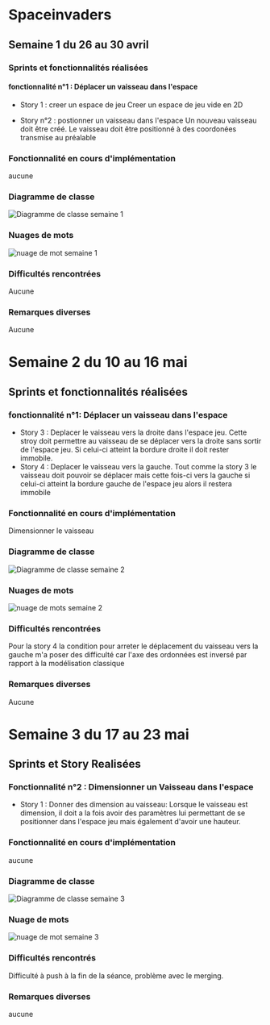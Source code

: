 # Spaceinvaders

## Semaine 1 du 26 au 30 avril

### Sprints et fonctionnalités réalisées

#### fonctionnalité n°1 : Déplacer un vaisseau dans l'espace

- Story 1 : creer un espace de jeu 
Creer un espace de jeu vide en 2D

- Story n°2 : postionner un vaisseau dans l'espace
Un nouveau vaisseau doit être créé. 
Le vaisseau doit être positionné à des coordonées transmise au préalable 

### Fonctionnalité en cours d'implémentation
aucune

### Diagramme de classe

![Diagramme de classe semaine 1](/images/diagrame_de_classe.png)

### Nuages de mots

![nuage de mot semaine 1](/images/nuage_de_mot_semaine_1.png)

### Difficultés rencontrées
Aucune

### Remarques diverses 
Aucune

# Semaine 2 du 10 au 16 mai

## Sprints et fonctionnalités réalisées

### fonctionnalité n°1: Déplacer un vaisseau dans l'espace 

- Story 3 : Deplacer le vaisseau vers la droite dans l'espace jeu. Cette stroy doit permettre au vaisseau de se déplacer vers la droite sans sortir de l'espace jeu. Si celui-ci atteint la bordure droite il doit rester immobile.
- Story 4 : Deplacer le vaisseau vers la gauche. Tout comme la story 3 le vaisseau doit pouvoir se déplacer mais cette fois-ci vers la gauche si celui-ci atteint la bordure gauche de l'espace jeu alors il restera immobile
 

### Fonctionnalité en cours d'implémentation
Dimensionner le vaisseau

### Diagramme de classe
![Diagramme de classe semaine 2](/images/diagramme_de_classe_semaine2.png)


### Nuages de mots

![nuage de mots semaine 2](/images/nuages_de_mot_semaine2.png)

### Difficultés rencontrées
Pour la story 4 la condition pour arreter le déplacement du vaisseau vers la gauche m'a poser des difficulté car l'axe des ordonnées est inversé par rapport à la modélisation classique

### Remarques diverses 
Aucune

# Semaine 3 du 17 au 23 mai

## Sprints et Story Realisées

### Fonctionnalité n°2 : Dimensionner un Vaisseau dans l'espace

- Story 1 : Donner des dimension au vaisseau: Lorsque le vaisseau est dimension, il doit a la fois avoir des paramètres lui permettant de se positionner dans l'espace jeu mais également d'avoir une hauteur.

### Fonctionnalité en cours d'implémentation

aucune

### Diagramme de classe

![Diagramme de classe semaine 3](/images/diagramme_de_classe_semaine_3.png)

### Nuage de mots

![nuage de mot semaine 3](/images/nuage_de_mot_semaine_3.png)

### Difficultés rencontrés

Difficulté à push à la fin de la séance, problème avec le merging.
### Remarques diverses 
aucune
 
